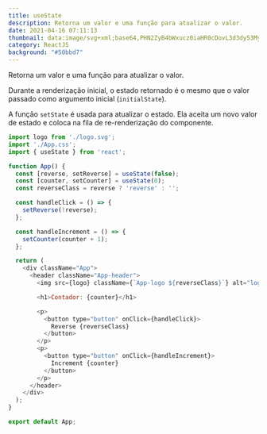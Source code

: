 ```yaml
---
title: useState
description: Retorna um valor e uma função para atualizar o valor.
date: 2021-04-16 07:11:13
thumbnail: data:image/svg+xml;base64,PHN2ZyB4bWxucz0iaHR0cDovL3d3dy53My5vcmcvMjAwMC9zdmciIHZpZXdCb3g9Ii0xMS41IC0xMC4yMzE3NCAyMyAyMC40NjM0OCI+CiAgPHRpdGxlPlJlYWN0IExvZ288L3RpdGxlPgogIDxjaXJjbGUgY3g9IjAiIGN5PSIwIiByPSIyLjA1IiBmaWxsPSIjNjFkYWZiIi8+CiAgPGcgc3Ryb2tlPSIjNjFkYWZiIiBzdHJva2Utd2lkdGg9IjEiIGZpbGw9Im5vbmUiPgogICAgPGVsbGlwc2Ugcng9IjExIiByeT0iNC4yIi8+CiAgICA8ZWxsaXBzZSByeD0iMTEiIHJ5PSI0LjIiIHRyYW5zZm9ybT0icm90YXRlKDYwKSIvPgogICAgPGVsbGlwc2Ugcng9IjExIiByeT0iNC4yIiB0cmFuc2Zvcm09InJvdGF0ZSgxMjApIi8+CiAgPC9nPgo8L3N2Zz4K
category: ReactJS
background: "#50bbd7"
---
```

Retorna um valor e uma função para atualizar o valor.

Durante a renderização inicial, o estado retornado é o mesmo que o valor passado como argumento inicial (`initialState`).

A função `setState` é usada para atualizar o estado. Ela aceita um novo valor de estado e coloca na fila de re-renderização do componente.

```javascript
import logo from './logo.svg';
import './App.css';
import { useState } from 'react';

function App() {
  const [reverse, setReverse] = useState(false);
  const [counter, setCounter] = useState(0);
  const reverseClass = reverse ? 'reverse' : '';

  const handleClick = () => {
    setReverse(!reverse);
  };

  const handleIncrement = () => {
    setCounter(counter + 1);
  };

  return (
    <div className="App">
      <header className="App-header">
        <img src={logo} className={`App-logo ${reverseClass}`} alt="logo" />

        <h1>Contador: {counter}</h1>

        <p>
          <button type="button" onClick={handleClick}>
            Reverse {reverseClass}
          </button>
        </p>
        <p>
          <button type="button" onClick={handleIncrement}>
            Increment {counter}
          </button>
        </p>
      </header>
    </div>
  );
}

export default App;
```
